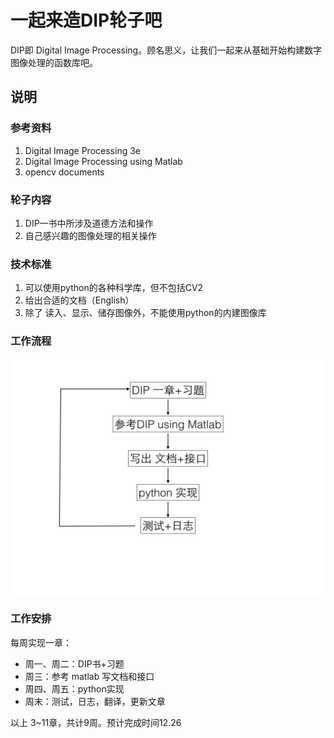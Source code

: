 # 一起来造DIP轮子吧

DIP即 Digital Image Processing。顾名思义，让我们一起来从基础开始构建数字图像处理的函数库吧。

## 说明
### 参考资料
1. Digital Image Processing 3e
2. Digital Image Processing using Matlab
3. opencv documents

### 轮子内容
1. DIP一书中所涉及道德方法和操作
2. 自己感兴趣的图像处理的相关操作

### 技术标准
1. 可以使用python的各种科学库，但不包括CV2
2. 给出合适的文档（English）
3. 除了 读入、显示、储存图像外，不能使用python的内建图像库

### 工作流程
![](DIP001.jpg)

### 工作安排
每周实现一章：
- 周一、周二：DIP书+习题
- 周三：参考 matlab 写文档和接口
- 周四、周五：python实现
- 周末：测试，日志，翻译，更新文章



以上 3~11章，共计9周。预计完成时间12.26